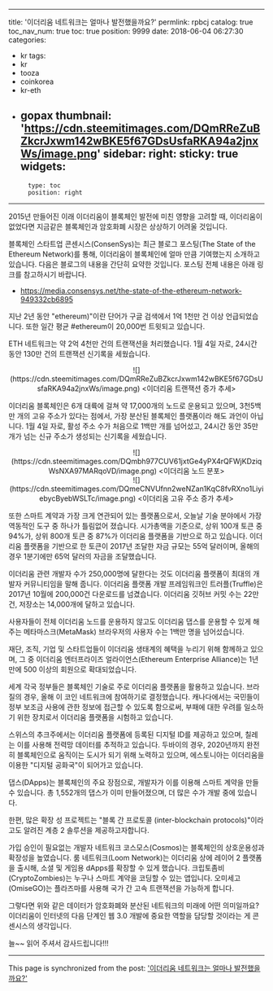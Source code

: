 
---
title: '이더리움 네트워크는 얼마나 발전했을까요?'
permlink: rpbcj
catalog: true
toc_nav_num: true
toc: true
position: 9999
date: 2018-06-04 06:27:30
categories:
- kr
tags:
- kr
- tooza
- coinkorea
- kr-eth
- gopax
thumbnail: 'https://cdn.steemitimages.com/DQmRReZuBZkcrJxwm142wBKE5f67GDsUsfaRKA94a2jnxWs/image.png'
sidebar:
    right:
        sticky: true
widgets:
    -
        type: toc
        position: right
---


2015년 만들어진 이래 이더리움이 블록체인 발전에 미친 영향을 고려할 때, 이더리움이 없었다면 지금같은 블록체인과 암호화폐 시장은 상상하기 어려울 것입니다.

블록체인 스타트업 콘센시스(ConsenSys)는 최근 블로그 포스팅(The State of the Ethereum Network)를 통해, 이더리움이 블록체인에 얼마 만큼 기여했는지 소개하고 있습니다. 다음은 블로그의 내용을 간단히 요약한 것입니다. 포스팅 전체 내용은 아래 링크를 참고하시기 바랍니다.

- https://media.consensys.net/the-state-of-the-ethereum-network-949332cb6895

지난 2년 동안 "ethereum)"이란 단어가 구글 검색에서 1억 1천만 건 이상 언급되었습니다.   또한 일간 평균 #ethereum이 20,000번 트윗되고 있습니다.

ETH 네트워크는 약 2억 4천만 건의 트랜잭션을 처리했습니다. 1월 4일 자로, 24시간 동안 130만 건의 트랜잭션 신기록을 세웠습니다.

<center>
![](https://cdn.steemitimages.com/DQmRReZuBZkcrJxwm142wBKE5f67GDsUsfaRKA94a2jnxWs/image.png)
<이더리움 트랜잭션 증가 추세>
</center>

이더리움 블록체인은 6개  대륙에 걸쳐 약 17,000개의 노드로 운용되고 있으며, 3천5백만 개의 고유 주소가 있다는 점에서, 가장 분산된 블록체인 플랫폼이라 해도 과언이 아닙니다. 1월 4일 자로, 활성 주소 수가 처음으로 1백만 개를 넘어섰고, 24시간 동안 35만 개가 넘는 신규 주소가 생성되는 신기록을 세웠습니다.

<center>
![](https://cdn.steemitimages.com/DQmbh977CUV61jxtGe4yPX4rQFWjKDziqWsNXA97MARqoVD/image.png)
<이더리움 노드 분포>
</center>

<center>
![](https://cdn.steemitimages.com/DQmeCNVUfnn2weNZan1KqC8fvRXno1LiyiebycByebWSLTc/image.png)
<이더리움 고유 주소 증가 추세>
</center>

또한 스마트 계약과 가장 크게 연관되어 있는 플랫폼으로서, 오늘날 기술 분야에서 가장 역동적인 도구 중 하나가 틀림없어 졌습니다. 시가총액을 기준으로, 상위 100개 토큰 중 94%가, 상위 800개 토큰 중 87%가 이더리움 플랫폼을 기반으로 하고 있습니다. 이더리움 플랫폼을 기반으로 한 토큰이 2017년 조달한 자금 규모는 55억 달러이며, 올해의 경우 1분기에만 65억 달러의 자금을 조달했습니다.

이더리움 관련 개발자 수가 250,000명에 달한다는 것도 이더리움 플랫폼이 최대의 개발자 커뮤니티임을 말해 줍니다. 이더리움 플랫폼 개발 프레임워크인 트러플(Truffle)은 2017년 10월에 200,000건 다운로드를 넘겼습니다. 이더리움 깃허브 커밋 수는 22만 건, 저장소는 14,000개에 달하고 있습니다.

사용자들이 전체 이더리움 노드를 운용하지 않고도 이더리움 댑스를 운용할 수 있게 해주는 메타마스크(MetaMask) 브라우저의 사용자 수는 1백만 명을 넘어섰습니다.

재단, 조직, 기업 및 스타트업들이 이더리움 생태계의 혜택을 누리기 위해 함께하고 있으며, 그 중 이더리움 엔터프라이즈 얼라이언스(Ethereum Enterprise Alliance)는 1년 만에 500 이상의 회원으로 확대되었습니다.

세계 각국 정부들은 블록체인 기술로 주로 이더리움 플랫폼을 활용하고 있습니다.  브라질의 경우, 올해 이 코인 네트워크에 참여하기로 결정했습니다. 캐나다에서는 국민들이 정부 보조금 사용에 관한 정보에 접근할 수 있도록 함으로써, 부패에 대한 우려를 일소하기 위한 장치로서 이더리움 플랫폼을 시험하고 있습니다.

스위스의 추크주에서는 이더리움 플랫폼에 등록된 디지털 ID를 제공하고 있으며, 칠레는 이를 사용해 전력망 데이터를 추적하고 있습니다. 두바이의 경우, 2020년까지 완전히 블록체인으로 움직이는 도시가 되기 위해 노력하고 있으며, 에스토니아는 이더리움을 이용한 "디지털 공화국"이 되어가고 있습니다.

댑스(DApps)는 블록체인의 주요 장점으로, 개발자가 이를 이용해 스마트 계약을 만들 수 있습니다. 총 1,552개의 댑스가 이미 만들어졌으며, 더 많은 수가 개발 중에 있습니다.

한편, 많은 확장 성 프로젝트는 "블록 간 프로토콜 (inter-blockchain protocols)"이라고도 알려진 계층 2 솔루션을 제공하고자합니다.

가입 승인이 필요없는 개발자 네트워크 코스모스(Cosmos)는 블록체인의 상호운용성과 확장성을 높였습니다. 룸 네트워크(Loom Network)는 이더리움 상에 레이어 2 플랫폼을 출시해, 소셜 및 게임용 dApps를 확장할 수 있게 했습니다.  크립토좀비(CryptoZombies)는 누구나 스마트 계약을 코딩할 수 있는 앱입니다. 오미세고(OmiseGO)는 플라즈마를 사용해 국가 간 고속 트랜잭션을 가능하게 합니다.

그렇다면 위와 같은 데이터가 암호화폐와 분산된 네트워크의 미래에 어떤 의미일까요?  이더리움이 인터넷의 다음 단계인 웹 3.0 개발에 중요한 역할을 담당할 것이라는 게 콘센시스의 생각입니다. 

늘~~ 읽어 주셔서 감사드립니다!!!

- - -

This page is synchronized from the post: ['이더리움 네트워크는 얼마나 발전했을까요?'](https://steemit.com/@pius.pius/rpbcj)
